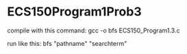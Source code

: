 # ECS150Program1Prob3

compile with this command:
gcc -o bfs ECS150_Program1.3.c

run like this:
bfs "pathname" "searchterm"
